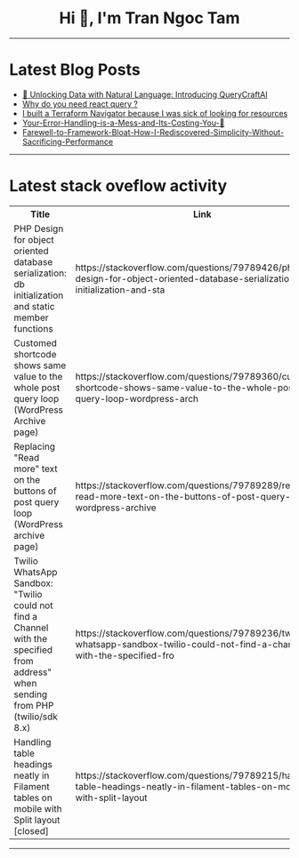 <h1 align="center">Hi 👋, I'm Tran Ngoc Tam</h1>

---

# Latest Blog Posts 
<!-- BLOG-POST-LIST:START -->
- [🚀 Unlocking Data with Natural Language: Introducing QueryCraftAI](https://dev.to/abhi9720/unlocking-data-with-natural-language-introducing-querycraftai-amc)
- [Why do you need react query ?](https://dev.to/manas_1/why-do-you-need-react-query--1pfa)
- [I built a Terraform Navigator because I was sick of looking for resources](https://dev.to/owenrumney/i-built-a-terraform-navigator-because-i-was-sick-of-looking-for-resources-16kj)
- [Your-Error-Handling-is-a-Mess-and-Its-Costing-You-💸](https://dev.to/member_c329f31b/your-error-handling-is-a-mess-and-its-costing-you--288g)
- [Farewell-to-Framework-Bloat-How-I-Rediscovered-Simplicity-Without-Sacrificing-Performance](https://dev.to/member_7be3cb2a/farewell-to-framework-bloat-how-i-rediscovered-simplicity-without-sacrificing-performance-2k66)
<!-- BLOG-POST-LIST:END -->

---

# Latest stack oveflow activity
<table>
  <tr><th>Title</th><th>Link</th></tr>
  <!-- STACKOVERFLOW:START --><tr><td>PHP Design for object oriented database serialization: db initialization and static member functions</td><td>https://stackoverflow.com/questions/79789426/php-design-for-object-oriented-database-serialization-db-initialization-and-sta</td></tr><tr><td>Customed shortcode shows same value to the whole post query loop &lpar;WordPress Archive page&rpar;</td><td>https://stackoverflow.com/questions/79789360/customed-shortcode-shows-same-value-to-the-whole-post-query-loop-wordpress-arch</td></tr><tr><td>Replacing &quot;Read more&quot; text on the buttons of post query loop &lpar;WordPress archive page&rpar;</td><td>https://stackoverflow.com/questions/79789289/replacing-read-more-text-on-the-buttons-of-post-query-loop-wordpress-archive</td></tr><tr><td>Twilio WhatsApp Sandbox: &quot;Twilio could not find a Channel with the specified from address&quot; when sending from PHP &lpar;twilio/sdk 8.x&rpar;</td><td>https://stackoverflow.com/questions/79789236/twilio-whatsapp-sandbox-twilio-could-not-find-a-channel-with-the-specified-fro</td></tr><tr><td>Handling table headings neatly in Filament tables on mobile with Split layout [closed]</td><td>https://stackoverflow.com/questions/79789215/handling-table-headings-neatly-in-filament-tables-on-mobile-with-split-layout</td></tr><!-- STACKOVERFLOW:END -->
</table>

---



